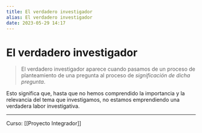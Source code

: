 ```yaml
---
title: El verdadero investigador
alias: El verdadero investigador
date: 2023-05-29 14:17
---
```

# El verdadero investigador

> El verdadero investigador aparece cuando pasamos de un proceso de planteamiento de una pregunta al proceso de *significación de dicha pregunta*.


Esto significa que, hasta que no hemos comprendido la importancia y la relevancia del tema que investigamos, no estamos emprendiendo una verdadera labor investigativa.

---
Curso: [[Proyecto Integrador]]